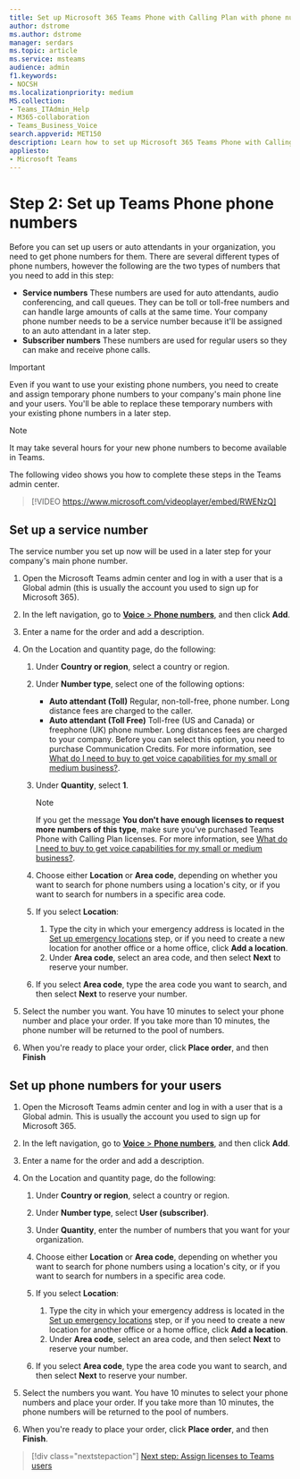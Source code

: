 ```yaml
---
title: Set up Microsoft 365 Teams Phone with Calling Plan with phone numbers
author: dstrome 
ms.author: dstrome
manager: serdars
ms.topic: article
ms.service: msteams
audience: admin
f1.keywords:
- NOCSH
ms.localizationpriority: medium
MS.collection: 
- Teams_ITAdmin_Help
- M365-collaboration
- Teams_Business_Voice
search.appverid: MET150
description: Learn how to set up Microsoft 365 Teams Phone with Calling Plan phone numbers for users and services in your organization.
appliesto: 
- Microsoft Teams
---
```


# Step 2: Set up Teams Phone phone numbers

Before you can set up users or auto attendants in your organization, you need to get phone numbers for them. There are several different types of phone numbers, however the following are the two types of numbers that you need to add in this step:

- **Service numbers** These numbers are used for auto attendants, audio conferencing, and call queues. They can be toll or toll-free numbers and can handle large amounts of calls at the same time. Your company phone number needs to be a service number because it'll be assigned to an auto attendant in a later step.
- **Subscriber numbers** These numbers are used for regular users so they can make and receive phone calls.

> [!IMPORTANT]
> Even if you want to use your existing phone numbers, you need to create and assign temporary phone numbers to your company's main phone line and your users. You'll be able to replace these temporary numbers with your existing phone numbers in a later step.

> [!NOTE]
> It may take several hours for your new phone numbers to become available in Teams.

The following video shows you how to complete these steps in the Teams admin center.

> [!VIDEO https://www.microsoft.com/videoplayer/embed/RWENzQ]

## Set up a service number

The service number you set up now will be used in a later step for your company's main phone number.

1. Open the Microsoft Teams admin center and log in with a user that is a Global admin (this is usually the account you used to sign up for Microsoft 365).
2. In the left navigation, go to <a href="https://admin.teams.microsoft.com/phone-numbers" target="_blank">**Voice** > **Phone numbers**</a>, and then click **Add**.
3. Enter a name for the order and add a description.
4. On the Location and quantity page, do the following:
    1. Under **Country or region**, select a country or region.
    2. Under **Number type**, select one of the following options:

        - **Auto attendant (Toll)** Regular, non-toll-free, phone number. Long distance fees are charged to the caller.
        - **Auto attendant (Toll Free)** Toll-free (US and Canada) or freephone (UK) phone number. Long distances fees are charged to your company. Before you can select this option, you need to purchase Communication Credits. For more information, see [What do I need to buy to get voice capabilities for my small or medium business?](whats-business-voice.md#what-do-i-need-to-buy-to-get-voice-capabilities-for-my-small-or-medium-business?).

    3. Under **Quantity**, select **1**.
        > [!NOTE]
        > If you get the message **You don't have enough licenses to request more numbers of this type**, make sure you've purchased Teams Phone with Calling Plan licenses. For more information, see [What do I need to buy to get voice capabilities for my small or medium business?](whats-business-voice.md#what-do-i-need-to-buy-to-get-voice-capabilities-for-my-small-or-medium-business?).
    4. Choose either **Location** or **Area code**, depending on whether you want to search for phone numbers using a location's city, or if you want to search for numbers in a specific area code.
    5. If you select **Location**:

        1. Type the city in which your emergency address is located in the [Set up emergency locations](set-up-emergency-locations.md) step, or if you need to create a new location for another office or a home office, click **Add a location**.
        2. Under **Area code**, select an area code, and then select **Next** to reserve your number.

    6. If you select **Area code**, type the area code you want to search, and then select **Next** to reserve your number.

5. Select the number you want. You have 10 minutes to select your phone number and place your order. If you take more than 10 minutes, the phone number will be returned to the pool of numbers.
6. When you're ready to place your order, click **Place order**, and then **Finish**

## Set up phone numbers for your users

1. Open the Microsoft Teams admin center and log in with a user that is a Global admin. This is usually the account you used to sign up for Microsoft 365.
2. In the left navigation, go to <a href="https://admin.teams.microsoft.com/phone-numbers" target="_blank">**Voice** > **Phone numbers**</a>, and then click **Add**.
3. Enter a name for the order and add a description.
4. On the Location and quantity page, do the following:

    1. Under **Country or region**, select a country or region.
    2. Under **Number type**, select **User (subscriber)**.
    3. Under **Quantity**, enter the number of numbers that you want for your organization.
    4. Choose either **Location** or **Area code**, depending on whether you want to search for phone numbers using a location's city, or if you want to search for numbers in a specific area code.
    5. If you select **Location**:

        1. Type the city in which your emergency address is located in the [Set up emergency locations](set-up-emergency-locations.md) step, or if you need to create a new location for another office or a home office, click **Add a location**.
        2. Under **Area code**, select an area code, and then select **Next** to reserve your number.

    6. If you select **Area code**, type the area code you want to search, and then select **Next** to reserve your number.
5. Select the numbers you want. You have 10 minutes to select your phone numbers and place your order. If you take more than 10 minutes, the phone numbers will be returned to the pool of numbers.
6. When you're ready to place your order, click **Place order**, and then **Finish**.

> [!div class="nextstepaction"]
> [Next step: Assign licenses to Teams users](set-up-licenses.md)
